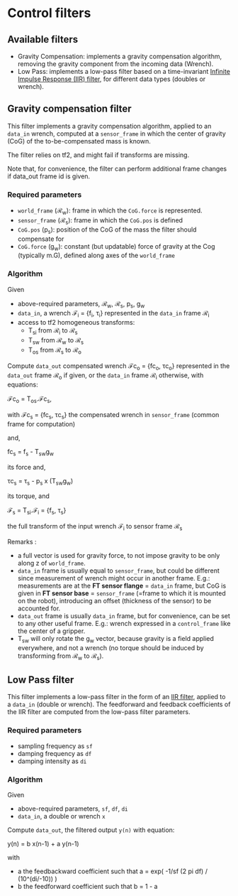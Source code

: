 # Control filters

## Available filters

* Gravity Compensation: implements a gravity compensation algorithm, removing the gravity component from the incoming data (Wrench).
* Low Pass: implements a low-pass filter based on a time-invariant [Infinite Impulse Response (IIR) filter](https://en.wikipedia.org/wiki/Infinite_impulse_response), for different data types (doubles or wrench).


## Gravity compensation filter

 This filter implements a gravity compensation algorithm, applied to an `data_in` wrench, computed at a `sensor_frame` in which the center of gravity (CoG) of the to-be-compensated mass is known.

 The filter relies on tf2, and might fail if transforms are missing.

 Note that, for convenience, the filter can perform additional frame changes if data_out frame id is given.

### Required parameters

* `world_frame` (&Rscr;<sub>w</sub>): frame in which the `CoG.force` is represented.
* `sensor_frame` (&Rscr;<sub>s</sub>): frame in which the `CoG.pos` is defined
* `CoG.pos` (p<sub>s</sub>): position of the CoG of the mass the filter should compensate for
* `CoG.force` (g<sub>w</sub>): constant (but updatable) force of gravity at the Cog (typically m.G), defined along axes of the `world_frame`

### Algorithm

Given

* above-required parameters,  &Rscr;<sub>w</sub>, &Rscr;<sub>s</sub>, p<sub>s</sub>, g<sub>w</sub>
* `data_in`, a wrench &Fscr;<sub>i</sub> = {f<sub>i</sub>, &tau;<sub>i</sub>} represented in the `data_in` frame &Rscr;<sub>i</sub>
* access to tf2 homogeneous transforms:
  * T<sub>si</sub> from &Rscr;<sub>i</sub> to &Rscr;<sub>s</sub>
  * T<sub>sw</sub> from &Rscr;<sub>w</sub> to &Rscr;<sub>s</sub>
  * T<sub>os</sub> from &Rscr;<sub>s</sub> to &Rscr;<sub>o</sub>

Compute `data_out` compensated wrench &Fscr;c<sub>o</sub> = {fc<sub>o</sub>, &tau;c<sub>o</sub>} represented in the `data_out` frame &Rscr;<sub>o</sub> if given, or the `data_in` frame &Rscr;<sub>i</sub> otherwise, with equations:

&Fscr;c<sub>o</sub> = T<sub>os</sub>.&Fscr;c<sub>s</sub>,


with &Fscr;c<sub>s</sub> = {fc<sub>s</sub>, &tau;c<sub>s</sub>}  the compensated wrench in `sensor_frame` (common frame for computation)

and,

fc<sub>s</sub> = f<sub>s</sub> - T<sub>sw</sub>g<sub>w</sub>

its force  and,

&tau;c<sub>s</sub> = &tau;<sub>s</sub> - p<sub>s</sub> x (T<sub>sw</sub>g<sub>w</sub>)

its torque, and

&Fscr;<sub>s</sub>  = T<sub>si</sub>.&Fscr;<sub>i</sub> = {f<sub>s</sub>, &tau;<sub>s</sub>}

the full transform of the input wrench &Fscr;<sub>i</sub> to sensor frame &Rscr;<sub>s</sub>

Remarks :
* a full vector is used for gravity force, to not impose gravity to be only along z of `world_frame`.
* `data_in` frame is usually equal to `sensor_frame`, but could be different since measurement of wrench might occur in another frame. E.g.: measurements are at the **FT sensor flange** = `data_in` frame, but CoG is given in **FT sensor base** = `sensor_frame` (=frame to which it is mounted on the robot), introducing an offset (thickness of the sensor) to be accounted for.
* `data_out` frame is usually `data_in` frame, but for convenience, can be set to any other useful frame. E.g.: wrench expressed in a `control_frame` like the center of a gripper.
* T<sub>sw</sub> will only rotate the g<sub>w</sub> vector, because gravity is a field applied everywhere, and not a wrench (no torque should be induced by transforming from &Rscr;<sub>w</sub> to &Rscr;<sub>s</sub>).


## Low Pass filter

This filter implements a low-pass filter in the form of an [IIR filter](https://en.wikipedia.org/wiki/Infinite_impulse_response), applied to a `data_in` (double or wrench).
The feedforward and feedback coefficients of the IIR filter are computed from the low-pass filter parameters.

### Required parameters

* sampling frequency as `sf`
* damping frequency as `df`
* damping intensity as `di`

### Algorithm

Given

* above-required parameters,  `sf`, `df`, `di`
* `data_in`, a double or wrench `x`

Compute `data_out`, the filtered output `y(n)` with equation:

y(n) = b x(n-1) + a y(n-1)

with

* a the feedbackward coefficient such that a = exp( -1/sf (2 pi df) / (10^(di/-10)) )
* b the feedforward coefficient such that b = 1 - a
